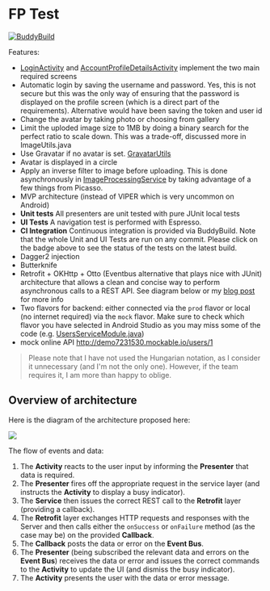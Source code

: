 # FP Test

[![BuddyBuild](https://dashboard.buddybuild.com/api/statusImage?appID=596bdf2d1cd4900001c52386&branch=master&build=latest)](https://dashboard.buddybuild.com/apps/596bdf2d1cd4900001c52386/build/latest?branch=master)

Features:
* [LoginActivity](app/src/main/java/io/zenandroid/fptest/login/LoginActivity.java) and
[AccountProfileDetailsActivity](app/src/main/java/io/zenandroid/fptest/accountdetails/AccountProfileActivity.java)
implement the two main required screens
* Automatic login by saving the username and password. Yes, this is not secure
but this was the only way of ensuring that the password is displayed on
the profile screen (which is a direct part of the requirements). Alternative
would have been saving the token and user id
* Change the avatar by taking photo or choosing from gallery
* Limit the uploded image size to 1MB by doing a binary search for the
perfect ratio to scale down. This was a trade-off, discussed more in
ImageUtils.java
* Use Gravatar if no avatar is set. [GravatarUtils](app/src/main/java/io/zenandroid/fptest/util/GravatarUtils.java)
* Avatar is displayed in a circle
* Apply an inverse filter to image before uploading. This is done asynchronously
in [ImageProcessingService](app/src/main/java/io/zenandroid/fptest/service/ImageProcessingService.java)
by taking advantage of a few things from Picasso.
* MVP architecture (instead of VIPER which is very uncommon on Android)
* __Unit tests__ All presenters are unit tested with pure JUnit local tests
* __UI Tests__ A navigation test is performed with Espresso.
* __CI Integration__ Continuous integration is provided via BuddyBuild.
Note that the whole Unit and UI Tests are run on any commit. Please click
on the badge above to see the status of the tests on the latest build.
* Dagger2 injection
* Butterknife
* Retrofit + OKHttp + Otto (Eventbus alternative that plays nice with JUnit)
architecture that allows a clean and concise way to perform asynchronous
calls to a REST API. See diagram below or my [blog post](http://zenandroid.io/testable-and-robust-architecture-for-android-projects/)
for more info
* Two flavors for backend: either connected via the `prod` flavor or local
(no internet required) via the `mock` flavor. Make sure to check which
flavor you have selected in Android Studio as you may miss some of the code
(e.g. [UsersServiceModule.java](blob/master/app/src/prod/java/io/zenandroid/fptest/dagger/UsersServiceModule.java))
* mock online API http://demo7231530.mockable.io/users/1

> Please note that I have not used the Hungarian notation, as I consider
it unnecessary (and I'm not the only one). However, if the team requires
it, I am more than happy to oblige.

## Overview of architecture

Here is the diagram of the architecture proposed here:

![](https://cdn.rawgit.com/acristescu/GreenfieldTemplate/master/architecture.svg)

The flow of events and data:

1. The __Activity__ reacts to the user input by informing the __Presenter__ that data is required.
1. The __Presenter__ fires off the appropriate request in the service layer (and instructs the __Activity__ to display a busy indicator).
1. The __Service__ then issues the correct REST call to the __Retrofit__ layer (providing a callback).
1. The __Retrofit__ layer exchanges HTTP requests and responses with the Server and then calls either the `onSuccess` or `onFailure` method (as the case may be) on the provided __Callback__.
1. The __Callback__ posts the data or error on the __Event Bus__.
1. The __Presenter__ (being subscribed the relevant data and errors on the __Event Bus__) receives the data or error and issues the correct commands to the __Activity__ to update the UI (and dismiss the busy indicator).
1. The __Activity__ presents the user with the data or error message.
